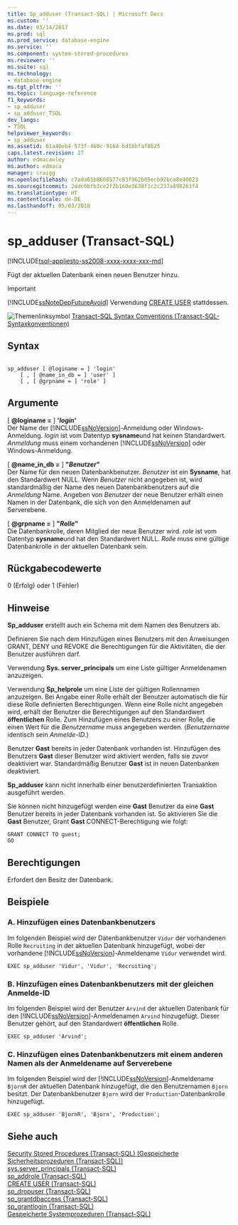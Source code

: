 ```yaml
---
title: Sp_adduser (Transact-SQL) | Microsoft Docs
ms.custom: ''
ms.date: 03/14/2017
ms.prod: sql
ms.prod_service: database-engine
ms.service: ''
ms.component: system-stored-procedures
ms.reviewer: ''
ms.suite: sql
ms.technology:
- database-engine
ms.tgt_pltfrm: ''
ms.topic: language-reference
f1_keywords:
- sp_adduser
- sp_adduser_TSQL
dev_langs:
- TSQL
helpviewer_keywords:
- sp_adduser
ms.assetid: 61a40eb4-573f-460c-9164-bd1bbfaf8b25
caps.latest.revision: 27
author: edmacauley
ms.author: edmaca
manager: craigg
ms.openlocfilehash: c7ada61b8608577c03f962b05ecb92bca8e40023
ms.sourcegitcommit: 2ddc0bfb3ce2f2b160e3638f1c2c237a898263f4
ms.translationtype: HT
ms.contentlocale: de-DE
ms.lasthandoff: 05/03/2018
---
```

# <a name="spadduser-transact-sql"></a>sp_adduser (Transact-SQL)
[!INCLUDE[tsql-appliesto-ss2008-xxxx-xxxx-xxx-md](../../includes/tsql-appliesto-ss2008-xxxx-xxxx-xxx-md.md)]

  Fügt der aktuellen Datenbank einen neuen Benutzer hinzu.  
  
> [!IMPORTANT]  
>  [!INCLUDE[ssNoteDepFutureAvoid](../../includes/ssnotedepfutureavoid-md.md)] Verwendung [CREATE USER](../../t-sql/statements/create-user-transact-sql.md) stattdessen.  
  
 ![Themenlinksymbol](../../database-engine/configure-windows/media/topic-link.gif "Topic link icon") [Transact-SQL Syntax Conventions (Transact-SQL-Syntaxkonventionen)](../../t-sql/language-elements/transact-sql-syntax-conventions-transact-sql.md)  
  
## <a name="syntax"></a>Syntax  
  
```  
  
sp_adduser [ @loginame = ] 'login'   
    [ , [ @name_in_db = ] 'user' ]   
    [ , [ @grpname = ] 'role' ]   
```  
  
## <a name="arguments"></a>Argumente  
 [ **@loginame =** ] **'***login***'**  
 Der Name der [!INCLUDE[ssNoVersion](../../includes/ssnoversion-md.md)]-Anmeldung oder Windows-Anmeldung. *login* ist vom Datentyp **sysname**und hat keinen Standardwert. *Anmeldung* muss einem vorhandenen [!INCLUDE[ssNoVersion](../../includes/ssnoversion-md.md)] oder Windows-Anmeldung.  
  
 [  **@name_in_db =** ] **"***Benutzer***"**  
 Der Name für den neuen Datenbankbenutzer. *Benutzer* ist ein **Sysname**, hat den Standardwert NULL. Wenn *Benutzer* nicht angegeben ist, wird standardmäßig der Name des neuen Datenbankbenutzers auf die *Anmeldung* Name. Angeben von *Benutzer* der neue Benutzer erhält einen Namen in der Datenbank, die sich von den Anmeldenamen auf Serverebene.  
  
 [  **@grpname =** ] **"***Rolle***"**  
 Die Datenbankrolle, deren Mitglied der neue Benutzer wird. *role* ist vom Datentyp **sysname**und hat den Standardwert NULL. *Rolle* muss eine gültige Datenbankrolle in der aktuellen Datenbank sein.  
  
## <a name="return-code-values"></a>Rückgabecodewerte  
 0 (Erfolg) oder 1 (Fehler)  
  
## <a name="remarks"></a>Hinweise  
 **Sp_adduser** erstellt auch ein Schema mit dem Namen des Benutzers ab.  
  
 Definieren Sie nach dem Hinzufügen eines Benutzers mit den Anweisungen GRANT, DENY und REVOKE die Berechtigungen für die Aktivitäten, die der Benutzer ausführen darf.  
  
 Verwendung **Sys. server_principals** um eine Liste gültiger Anmeldenamen anzuzeigen.  
  
 Verwendung **Sp_helprole** um eine Liste der gültigen Rollennamen anzuzeigen. Bei Angabe einer Rolle erhält der Benutzer automatisch die für diese Rolle definierten Berechtigungen. Wenn eine Rolle nicht angegeben wird, erhält der Benutzer die Berechtigungen auf den Standardwert **öffentlichen** Rolle. Zum Hinzufügen eines Benutzers zu einer Rolle, die einen Wert für die *Benutzername* muss angegeben werden. (*Benutzername* identisch sein *Anmelde-ID*.)  
  
 Benutzer **Gast** bereits in jeder Datenbank vorhanden ist. Hinzufügen des Benutzers **Gast** dieser Benutzer wird aktiviert werden, falls sie zuvor deaktiviert war. Standardmäßig Benutzer **Gast** ist in neuen Datenbanken deaktiviert.  
  
 **Sp_adduser** kann nicht innerhalb einer benutzerdefinierten Transaktion ausgeführt werden.  
  
 Sie können nicht hinzugefügt werden eine **Gast** Benutzer da eine **Gast** Benutzer bereits in jeder Datenbank vorhanden ist. So aktivieren Sie die **Gast** Benutzer, Grant **Gast** CONNECT-Berechtigung wie folgt:  
  
```  
GRANT CONNECT TO guest;  
GO  
```  
  
## <a name="permissions"></a>Berechtigungen  
 Erfordert den Besitz der Datenbank.  
  
## <a name="examples"></a>Beispiele  
  
### <a name="a-adding-a-database-user"></a>A. Hinzufügen eines Datenbankbenutzers  
 Im folgenden Beispiel wird der Datenbankbenutzer `Vidur` der vorhandenen Rolle `Recruiting` in der aktuellen Datenbank hinzugefügt, wobei der vorhandene [!INCLUDE[ssNoVersion](../../includes/ssnoversion-md.md)]-Anmeldename `Vidur` verwendet wird.  
  
```  
EXEC sp_adduser 'Vidur', 'Vidur', 'Recruiting';  
```  
  
### <a name="b-adding-a-database-user-with-the-same-login-id"></a>B. Hinzufügen eines Datenbankbenutzers mit der gleichen Anmelde-ID  
 Im folgenden Beispiel wird der Benutzer `Arvind` der aktuellen Datenbank für den [!INCLUDE[ssNoVersion](../../includes/ssnoversion-md.md)]-Anmeldenamen `Arvind` hinzugefügt. Dieser Benutzer gehört, auf den Standardwert **öffentlichen** Rolle.  
  
```  
EXEC sp_adduser 'Arvind';  
```  
  
### <a name="c-adding-a-database-user-with-a-different-name-than-its-server-level-login"></a>C. Hinzufügen eines Datenbankbenutzers mit einem anderen Namen als der Anmeldename auf Serverebene  
 Im folgenden Beispiel wird der [!INCLUDE[ssNoVersion](../../includes/ssnoversion-md.md)]-Anmeldename `BjornR` der aktuellen Datenbank hinzugefügt, die den Benutzernamen `Bjorn` besitzt. Der Datenbankbenutzer `Bjorn` wird der `Production`-Datenbankrolle hinzugefügt.  
  
```  
EXEC sp_adduser 'BjornR', 'Bjorn', 'Production';  
```  
  
## <a name="see-also"></a>Siehe auch  
 [Security Stored Procedures &#40;Transact-SQL&#41; (Gespeicherte Sicherheitsprozeduren (Transact-SQL))](../../relational-databases/system-stored-procedures/security-stored-procedures-transact-sql.md)   
 [sys.server_principals &#40;Transact-SQL&#41;](../../relational-databases/system-catalog-views/sys-server-principals-transact-sql.md)   
 [sp_addrole &#40;Transact-SQL&#41;](../../relational-databases/system-stored-procedures/sp-addrole-transact-sql.md)   
 [CREATE USER &#40;Transact-SQL&#41;](../../t-sql/statements/create-user-transact-sql.md)   
 [sp_dropuser &#40;Transact-SQL&#41;](../../relational-databases/system-stored-procedures/sp-dropuser-transact-sql.md)   
 [sp_grantdbaccess &#40;Transact-SQL&#41;](../../relational-databases/system-stored-procedures/sp-grantdbaccess-transact-sql.md)   
 [sp_grantlogin &#40;Transact-SQL&#41;](../../relational-databases/system-stored-procedures/sp-grantlogin-transact-sql.md)   
 [Gespeicherte Systemprozeduren &#40;Transact-SQL&#41;](../../relational-databases/system-stored-procedures/system-stored-procedures-transact-sql.md)  
  
  
